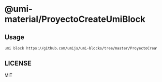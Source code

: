 # @umi-material/ProyectoCreateUmiBlock



## Usage

```sh
umi block https://github.com/umijs/umi-blocks/tree/master/ProyectoCreateUmiBlock
```

## LICENSE

MIT
